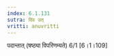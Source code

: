 ```yaml
---
index: 6.1.131
sutra: दिव उत्‌
vritti: anuvritti
---
```


पदान्तात् (षष्ठ्या विपरिणम्यते) 6/1 [6।1।109]